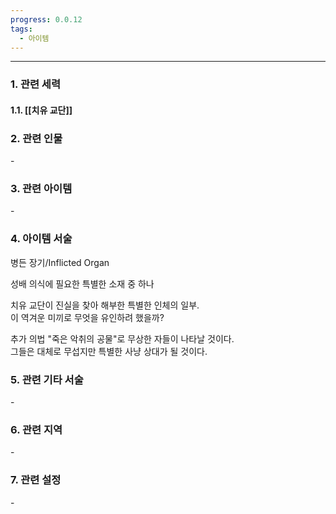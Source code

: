 ```yaml
---
progress: 0.0.12
tags:
  - 아이템
---
```

---
### 1. 관련 세력 
#### 1.1. [[치유 교단]]

### 2. 관련 인물
\-

### 3. 관련 아이템
\-


### 4. 아이템 서술
병든 장기/Inflicted Organ

성배 의식에 필요한 특별한 소재 중 하나  
  
치유 교단이 진실을 찾아 해부한 특별한 인체의 일부.  
이 역겨운 미끼로 무엇을 유인하려 했을까?  
  
추가 의법 "죽은 악취의 공물"로 무상한 자들이 나타날 것이다.  
그들은 대체로 무섭지만 특별한 사냥 상대가 될 것이다.

### 5. 관련 기타 서술
\-

### 6. 관련 지역
\-
### 7. 관련 설정
\-